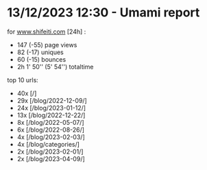# 13/12/2023 12:30 - Umami report
for www.shifeiti.com [24h] :

 - 147 (-55) page views
 - 82 (-17) uniques
 - 60 (-15) bounces
 - 2h 1' 50'' (5' 54'') totaltime


top 10 urls:
 - 40x [/]
 - 29x [/blog/2022-12-09/]
 - 24x [/blog/2023-01-12/]
 - 13x [/blog/2022-12-22/]
 - 8x [/blog/2022-05-07/]
 - 6x [/blog/2022-08-26/]
 - 4x [/blog/2023-02-03/]
 - 4x [/blog/categories/]
 - 2x [/blog/2023-02-01/]
 - 2x [/blog/2023-04-09/]


